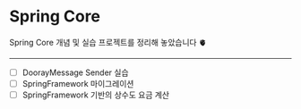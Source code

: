 # Spring Core
Spring Core 개념 및 실습 프로젝트를 정리해 놓았습니다 🫀

---

- [ ] DoorayMessage Sender 실습
- [ ] SpringFramework 마이그레이션
- [ ] SpringFramework 기반의 상수도 요금 계산
